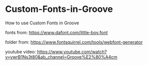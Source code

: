# Custom-Fonts-in-Groove
How to use Custom Fonts in Groove

fonts from: https://www.dafont.com/little-boy.font

folder from: https://www.fontsquirrel.com/tools/webfont-generator

youtube video: https://www.youtube.com/watch?v=ywrB1Ns3t80&ab_channel=Groove%E2%80%A4cm
